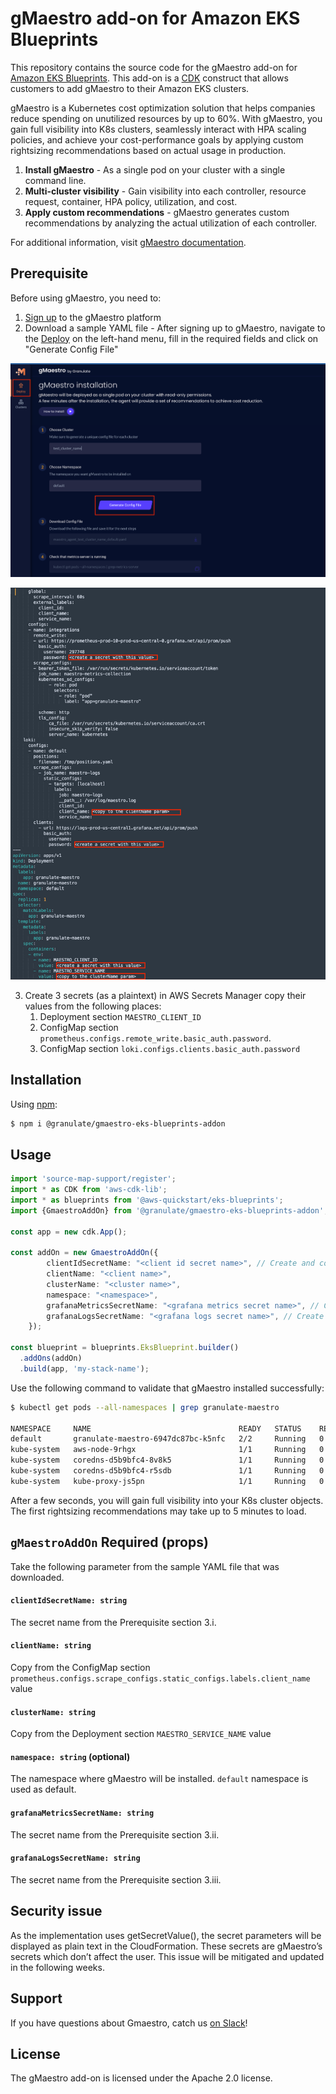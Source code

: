 # gMaestro add-on for Amazon EKS Blueprints

This repository contains the source code for the gMaestro add-on for [Amazon EKS Blueprints](https://aws-quickstart.github.io/cdk-eks-blueprints/). This add-on is a [CDK](https://aws.amazon.com/cdk/) construct that allows customers to add gMaestro to their Amazon EKS clusters.

gMaestro is a Kubernetes cost optimization solution that helps companies reduce spending on unutilized resources by up to 60%.
With gMaestro, you gain full visibility into K8s clusters, seamlessly interact with HPA scaling policies, and achieve your cost-performance goals by applying custom rightsizing recommendations based on actual usage in production.
1. **Install gMaestro** - As a single pod on your cluster with a single command line.
2. **Multi-cluster visibility** - Gain visibility into each controller, resource request, container, HPA policy, utilization, and cost.
3. **Apply custom recommendations** - gMaestro generates custom recommendations by analyzing the actual utilization of each controller.

For additional information, visit [gMaestro documentation](https://gmaestro.gitbook.io/gmaestro-docs/).

## Prerequisite 
Before using gMaestro, you need to:
1. [Sign up](https://app.granulate.io/gMaestroSignup) to the gMaestro platform
2. Download a sample YAML file - After signing up to gMaestro, navigate to the [Deploy](https://app.granulate.io/deploy) on the left-hand menu, fill in the required fields and click on "Generate Config File" 

![GmaestroGenerateConfigFile](../assets/images/gmaestro-generate-config-file.png)

![GmaestroConfigFile](../assets/images/gmaestro-config-file.png)

3. Create 3 secrets (as a plaintext) in AWS Secrets Manager copy their values from the following places:
   1. Deployment section `MAESTRO_CLIENT_ID`
   2. ConfigMap section `prometheus.configs.remote_write.basic_auth.password`.
   3. ConfigMap section `loki.configs.clients.basic_auth.password`

## Installation

Using [npm](https://npmjs.org):

```bash
$ npm i @granulate/gmaestro-eks-blueprints-addon
```

## Usage

```typescript
import 'source-map-support/register';
import * as CDK from 'aws-cdk-lib';
import * as blueprints from '@aws-quickstart/eks-blueprints';
import {GmaestroAddOn} from '@granulate/gmaestro-eks-blueprints-addon';

const app = new cdk.App();

const addOn = new GmaestroAddOn({
        clientIdSecretName: "<client id secret name>", // Create and copy from gMaestro deployment yaml
        clientName: "<client name>",
        clusterName: "<cluster name>",
        namespace: "<namespace>",
        grafanaMetricsSecretName: "<grafana metrics secret name>", // Create and copy from gMaestro deployment yaml
        grafanaLogsSecretName: "<grafana logs secret name>", // Create and copy from gMaestro deployment yaml
    });

const blueprint = blueprints.EksBlueprint.builder()
  .addOns(addOn)
  .build(app, 'my-stack-name');
```

Use the following command to validate that gMaestro installed successfully:

```bash
$ kubectl get pods --all-namespaces | grep granulate-maestro

NAMESPACE     NAME                                 READY   STATUS    RESTARTS   AGE
default       granulate-maestro-6947dc87bc-k5nfc   2/2     Running   0          11m
kube-system   aws-node-9rhgx                       1/1     Running   0          16m
kube-system   coredns-d5b9bfc4-8v8k5               1/1     Running   0          21m
kube-system   coredns-d5b9bfc4-r5sdb               1/1     Running   0          21m
kube-system   kube-proxy-js5pn                     1/1     Running   0          16m
```

After a few seconds, you will gain full visibility into your K8s cluster objects.
The first rightsizing recommendations may take up to 5 minutes to load.

## `gMaestroAddOn` Required (props)
Take the following parameter from the sample YAML file that was downloaded.

#### `clientIdSecretName: string`

The secret name from the Prerequisite section 3.i.

#### `clientName: string`

Copy from the ConfigMap section `prometheus.configs.scrape_configs.static_configs.labels.client_name` value

#### `clusterName: string`

Copy from the Deployment section `MAESTRO_SERVICE_NAME` value

#### `namespace: string` (optional)

The namespace where gMaestro will be installed. `default` namespace is used as default.

#### `grafanaMetricsSecretName: string`

The secret name from the Prerequisite section 3.ii.

#### `grafanaLogsSecretName: string`

The secret name from the Prerequisite section 3.iii.


## Security issue

As the implementation uses getSecretValue(), the secret parameters will be displayed as plain text in the CloudFormation. These secrets are gMaestro’s secrets which don’t affect the user.
This issue will be mitigated and updated in the following weeks.

## Support

If you have questions about Gmaestro, catch us [on Slack](https://granulatecommunity.slack.com/archives/C03RK0HN2TU)!

## License

The gMaestro add-on is licensed under the Apache 2.0 license.
